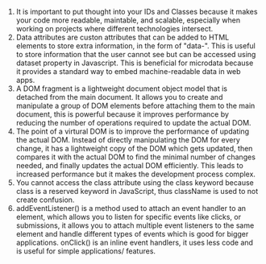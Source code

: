 1. It is important to put thought into your IDs and Classes because it makes your code more readable, maintable, and scalable, especially when working on projects where different technologies intersect.
2. Data attributes are custon attributes that can be added to HTML elements to store extra information, in the form of "data-". This is useful to store information that the user cannot see but can be accessed using dataset property in Javascript. This is beneficial for microdata because it provides a standard way to embed machine-readable data in web apps.
3. A DOM fragment is a lightweight document object model that is detached from the main document. It allows you to create and manipulate a group of DOM elements before attaching them to the main document, this is powerful because it improves performance by reducing the number of operations required to update the actual DOM. 
4. The point of a virtural DOM is to improve the performance of updating the actual DOM. Instead of directly manipulating the DOM for every change, it has a lightweight copy of the DOM which gets updated, then compares it with the actual DOM to find the minimal number of changes needed, and finally updates the actual DOM efficiently. This leads to increased performance but it makes the development process complex.
5. You cannot access the class attribute using the class keyword because class is a reserved keyword in JavaScript, thus className is used to not create confusion.
6. addEventListener() is a method used to attach an event handler to an element, which allows you to listen for specific events like clicks, or submissions, it allows you to attach multiple event listeners to the same element and handle different types of events which is good for bigger applications. onClick() is an inline event handlers, it uses less code and is useful for simple applications/ features.